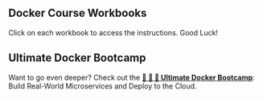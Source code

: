 ## Docker Course Workbooks

Click on each workbook to access the instructions. Good Luck!

## Ultimate Docker Bootcamp

Want to go even deeper? Check out the [**🚀 🚀 🚀 Ultimate Docker Bootcamp**](https://rslim087a.github.io/zero-devops-roadmap/): Build Real-World Microservices and Deploy to the Cloud.
